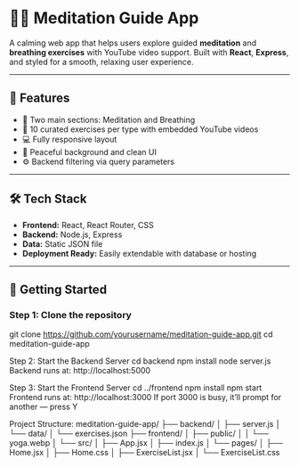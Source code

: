 # 🧘‍♀️ Meditation Guide App

A calming web app that helps users explore guided **meditation** and **breathing exercises** with YouTube video support. Built with **React**, **Express**, and styled for a smooth, relaxing user experience.

---

## 🌟 Features

- 🧘 Two main sections: Meditation and Breathing  
- 🎥 10 curated exercises per type with embedded YouTube videos  
- 💻 Fully responsive layout  
- 🌄 Peaceful background and clean UI  
- ⚙️ Backend filtering via query parameters  

---

## 🛠️ Tech Stack

- **Frontend:** React, React Router, CSS  
- **Backend:** Node.js, Express  
- **Data:** Static JSON file  
- **Deployment Ready:** Easily extendable with database or hosting  

---

## 🚀 Getting Started

### Step 1: Clone the repository
git clone https://github.com/yourusername/meditation-guide-app.git
cd meditation-guide-app

Step 2: Start the Backend Server
cd backend
npm install
node server.js
Backend runs at: http://localhost:5000

Step 3: Start the Frontend Server
cd ../frontend
npm install
npm start
Frontend runs at: http://localhost:3000
If port 3000 is busy, it’ll prompt for another — press Y

Project Structure:
meditation-guide-app/
├── backend/
│   ├── server.js
│   └── data/
│       └── exercises.json
├── frontend/
│   ├── public/
│   │   └── yoga.webp
│   └── src/
│       ├── App.jsx
│       ├── index.js
│       └── pages/
│           ├── Home.jsx
│           ├── Home.css
│           ├── ExerciseList.jsx
│           └── ExerciseList.css

